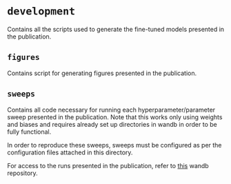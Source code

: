 # `development`

Contains all the scripts used to generate the fine-tuned models presented in the publication.

## `figures`

Contains script for generating figures presented in the publication.

## `sweeps`

Contains all code necessary for running each hyperparameter/parameter sweep presented in the publication. Note that this works only using weights and biases and requires already set up directories in wandb in order to be fully functional. 

In order to reproduce these sweeps, sweeps must be configured as per the configuration files attached in this directory.

For access to the runs presented in the publication, refer to [this](https://wandb.ai/ecotoxformer) wandb repository.
